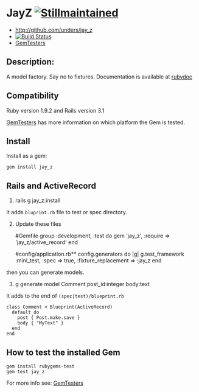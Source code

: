 JayZ [![Stillmaintained](http://stillmaintained.com/unders/jay_z.png)](http://stillmaintained.com/unders/jay_z)
====

* http://github.com/unders/jay_z
* [![Build Status](http://travis-ci.org/unders/jay_z.png)](http://travis-ci.org/unders/jay_z)
* [GemTesters](http://test.rubygems.org/gems/jay_z)

Description:
-----------

A model factory. Say no to fixtures.
Documentation is available at [rubydoc](http://rubydoc.info/gems/jay_z)

Compatibility
-------------

Ruby version 1.9.2 and Rails version 3.1

[GemTesters](http://test.rubygems.org/gems/jay_z) has
 more information on which platform the Gem is tested.

Install
-------

Install as a gem:

    gem install jay_z

Rails and ActiveRecord
----------------------

1. rails g jay_z:install

It adds `bluprint.rb` file to test or spec directory.

2. Update these files

    #Gemfile
    group :development, :test do
      gem 'jay_z', :require => 'jay_z/active_record'
    end

    #config/application.rb**
    config.generators do |g|
      g.test_framework :mini_test, :spec => true, :fixture_replacement => :jay_z
    end

then you can generate models.

3. g generate model Comment post_id:integer body:text

It adds to the end of `(spec|test)/blueprint.rb`

    class Comment < Blueprint(ActiveRecord)
      default do
        post { Post.make.save }
        body { "MyText" }
      end
    end

How to test the installed Gem
-------------------------

    gem install rubygems-test
    gem test jay_z


For more info see: [GemTesters](http://test.rubygems.org/)

